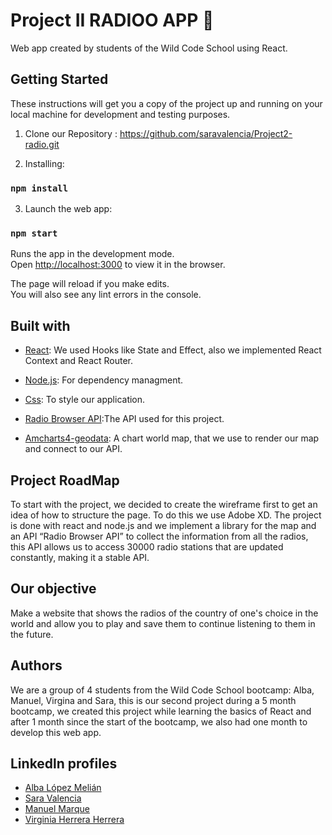 # Project II RADIOO APP :musical_note:

Web app created by students of the Wild Code School using React.

## Getting Started

These instructions will get you a copy of the project up and running
on your local machine for development and testing purposes.

1. Clone our Repository : https://github.com/saravalencia/Project2-radio.git

2. Installing:

### `npm install`

3. Launch the web app:

### `npm start`

Runs the app in the development mode.\
Open [http://localhost:3000](http://localhost:3000) to view it in the browser.

The page will reload if you make edits.\
You will also see any lint errors in the console.


## Built with 

* [React](https://reactjs.org/): We used Hooks like State and Effect, also we implemented React Context and React Router.

* [Node.js](https://nodejs.org/en/): For dependency managment.

* [Css](https://www.w3.org ): To style our application.

* [Radio Browser API](https://www.radio-browser.info/#/):The API used for this project.

* [Amcharts4-geodata](https://www.npmjs.com/package/@amcharts/amcharts4-geodata): A chart world map, that we use to render our map and connect to our API.


## Project RoadMap

To start with the project, we decided to create the wireframe first to get an idea of how to structure the page. To do this we use Adobe XD. The project is done with react and node.js and we implement a library for the map and an API “Radio Browser API” to collect the information from all the radios, this API allows us to access 30000 radio stations that are updated constantly, making it a stable API. 

## Our objective
Make a website that shows the radios of the country of one's choice in the world and allow you to play and save them to continue listening to them in the future.
 
## Authors
We are a group of 4 students from the Wild Code School bootcamp: Alba, Manuel, Virgina and Sara, this is our second project during a 5 month bootcamp, we created this project while learning the basics of React and after 1 month since the start of the bootcamp, we also had one month to develop this web app.

## Linkedln profiles

* [Alba López Melián](https://www.linkedin.com/in/albalopezmelian/)
* [Sara Valencia](https://www.linkedin.com/in/sara-valencia/)
* [Manuel Marque](https://www.linkedin.com/in/manuel-marque/)
* [Virginia Herrera Herrera](https://www.linkedin.com/in/virginia-herrera-herrera/)



